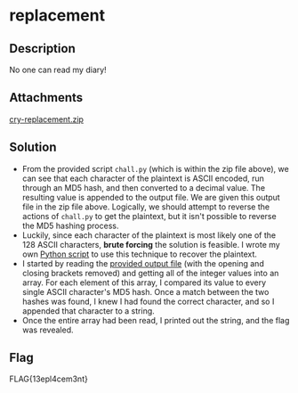 # replacement

## Description

No one can read my diary!

## Attachments

[cry-replacement.zip](https://github.com/rstacks/WaniCTF2024-writeup/blob/master/Crypto/replacement/attachments/cry-replacement.zip)

## Solution

- From the provided script <code>chall.py</code> (which is within the zip file above), we can see that each character of the plaintext is ASCII encoded,
run through an MD5 hash, and then converted to a decimal value. The resulting value is appended to
the output file. We are given this output file in the zip file above. Logically, we should attempt to reverse the actions
of <code>chall.py</code> to get the plaintext, but it isn't possible to reverse the MD5 hashing process.
- Luckily, since each character of the plaintext is most likely one of the 128 ASCII characters, **brute
forcing** the solution is feasible. I wrote my own [Python script](https://github.com/rstacks/WaniCTF2024-writeup/blob/master/Crypto/replacement/codebreaker.py) to use this technique to recover
the plaintext.
- I started by reading the [provided output file](https://github.com/rstacks/WaniCTF2024-writeup/blob/master/Crypto/replacement/input.txt) (with the opening and closing brackets
removed) and getting all of the integer values into an array. For each element of this array, I
compared its value to every single ASCII character's MD5 hash. Once a match between the two hashes was found, I knew I had
found the correct character, and so I appended that character to a string.
- Once the entire array
had been read, I printed out the string, and the flag was revealed.

## Flag

FLAG{13epl4cem3nt}
